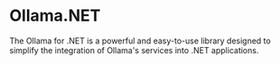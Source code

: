 # Ollama.NET
The Ollama for .NET is a powerful and easy-to-use library designed to simplify the integration of Ollama's services into .NET applications. 
